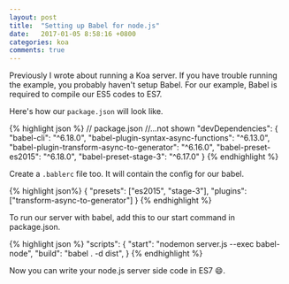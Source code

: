 ```yaml
---
layout: post
title:  "Setting up Babel for node.js"
date:   2017-01-05 8:58:16 +0800
categories: koa
comments: true
---
```


Previously I wrote about running a Koa server. If you have trouble running the example, you probably haven't setup Babel. For our example, Babel is required
to compile our ES5 codes to ES7.

Here's how our `package.json` will look like.

{% highlight json %}
// package.json
//...not shown
  "devDependencies": {
    "babel-cli": "^6.18.0",
    "babel-plugin-syntax-async-functions": "^6.13.0",
    "babel-plugin-transform-async-to-generator": "^6.16.0",
    "babel-preset-es2015": "^6.18.0",
    "babel-preset-stage-3": "^6.17.0"
  }
{% endhighlight %}


Create a `.bablerc` file too. It will contain the config for our babel.

{% highlight json%}
{
  "presets": ["es2015", "stage-3"],
  "plugins": ["transform-async-to-generator"]
}
{% endhighlight %}


To run our server with babel, add this to our start command in package.json.

{% highlight json %}
  "scripts": {
    "start": "nodemon server.js --exec babel-node",
    "build": "babel . -d dist",
  }
{% endhighlight %}

Now you can write your node.js server side code in ES7 :smile:.
